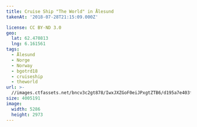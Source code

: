 ```yaml
---
title: Cruise Ship "The World" in Ålesund
takenAt: '2018-07-28T21:15:09.000Z'

license: CC BY-ND 3.0
geo:
  lat: 62.470813
  lng: 6.161561
tags:
  - Ålesund
  - Norge
  - Norway
  - bgotrd18
  - cruiseship
  - theworld
url: >-
  //images.ctfassets.net/bncv3c2gt878/IwxJXZGoF0eiJPxgtZTB6/d195a7e403f627f7b24e5e7456d44457/cruise-ship-the-world-in-lesund_42955696315_o
size: 4005191
image:
  width: 5286
  height: 2973
---
```

